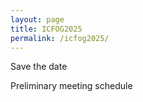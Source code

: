 ```yaml
---
layout: page
title: ICFOG2025
permalink: /icfog2025/
---
```


Save the date

Preliminary meeting schedule
